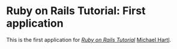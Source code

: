 # Ruby on Rails Tutorial: First application

This is the first application for
[*Ruby on Rails Tutorial*](http://railstutorial.org/)
 [Michael Hartl](http://michaelhartl.com/).

